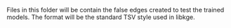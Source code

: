 Files in this folder will be contain the false edges created to test the trained models. The format
will be the standard TSV style used in libkge.